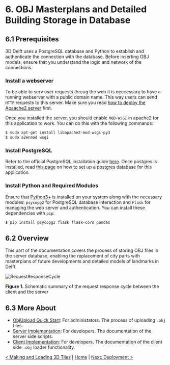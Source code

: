 # 6. OBJ Masterplans and Detailed Building Storage in Database

## 6.1 Prerequisites
3D Delft uses a PostgreSQL database and Python to establish and authenticate the connection with the database. Before inserting OBJ models, ensure that you understand the logic and network of the connections.

### Install a webserver

To be able to serv user requests throug the web it is neccessary to have a running webserver with a public domain name. This way users can send `HTTP` requests to this server. Make sure you read [how to deploy the Apaache2 server](./deployment.md#http-server) first.

Once you installed the server, you should enable `MOD-WSGI` in apache2 for this application to work. You can do this with the following commands:
```bash
$ sudo apt-get install libapache2-mod-wsgi-py3
$ sudo a2enmod wsgi
```


### Install PostgreSQL
Refer to the official PostgreSQL installation guide [here](https://www.postgresql.org/download/). Once postgres is installed, read [this page](./pages/3dobjects/postgresdb.md) on how to set up a postgres database for this application.

### Install Python and Required Modules
Ensure that [Python3+](https://www.python.org/downloads/) is installed on your system along with the necessary modules: `psycopg2` for PostgreSQL database interaction and `Flask` for managing the web server and authentication. You can install these dependencies with `pip`:

```bash
$ pip install psycopg2 flask flask-cors pandas
```

## 6.2 Overview

This part of the documentation covers the process of storing OBJ files in the server database, enabling the replacement of city parts with masterplans of future developments and detailed models of landmarks in Delft.



![RequestResponseCycle](/least-github-pages/assets/schema.png)

**Figure 1.**  Schematic summary of the request response cycle between the client and the server


## 6.3 More About


- [ObjUpload Quick Start](./3dobjects/quickstart.md): For administators. The process of uploading `.obj` files.
- [Server Implementation](./3dobjects/server.md): For developers. The documentation of the server side scripts.
- [Client Implementation](./3dobjects/client.md): For developers. The documentation of the client side `.obj` loader functionality.

[< Making and Loading 3D Tiles](./loading-2D-layers.md) | [Home](./index.md) | [Next: Deployment >](./deployment.md)


